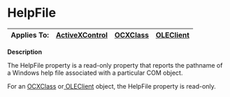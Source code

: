 




<h1 class="heading"><span class="name">HelpFile</span></h1>

| Applies To: | [ActiveXControl](../a-z/activexcontrol.md) | [OCXClass](../a-z/ocxclass.md) | [OLEClient](../a-z/oleclient.md) |
| --- | --- | --- | ---  |


**Description**


The HelpFile property is a read-only property that reports the pathname of a Windows help file associated with a particular COM object.


For an [OCXClass](../a-z/ocxclass.md) or[ OLEClient](../a-z/oleclient.md) object, the HelpFile property is read-only.



